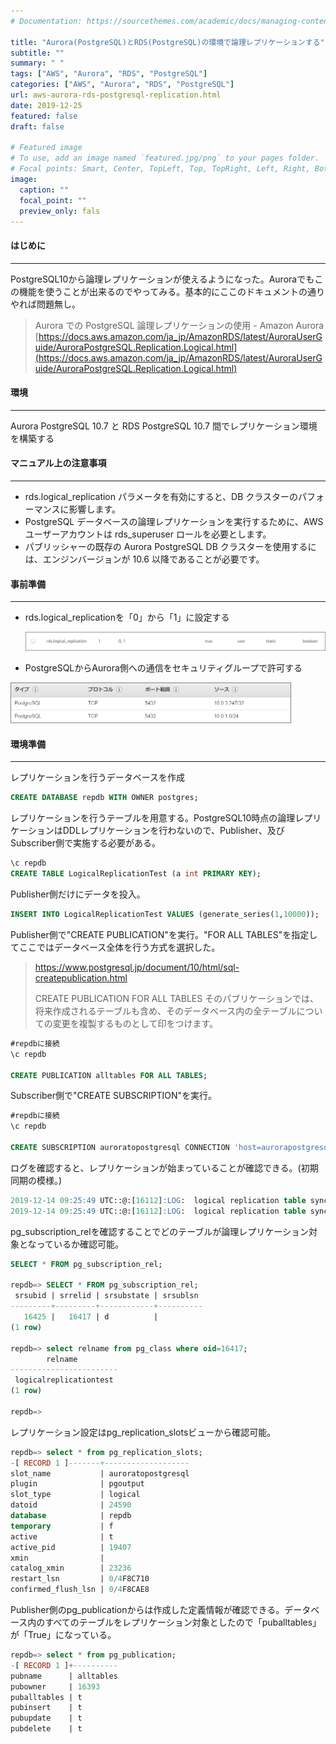 ```yaml
---
# Documentation: https://sourcethemes.com/academic/docs/managing-content/

title: "Aurora(PostgreSQL)とRDS(PostgreSQL)の環境で論理レプリケーションする"
subtitle: ""
summary: " "
tags: ["AWS", "Aurora", "RDS", "PostgreSQL"]
categories: ["AWS", "Aurora", "RDS", "PostgreSQL"]
url: aws-aurora-rds-postgresql-replication.html
date: 2019-12-25
featured: false
draft: false

# Featured image
# To use, add an image named `featured.jpg/png` to your pages folder.
# Focal points: Smart, Center, TopLeft, Top, TopRight, Left, Right, BottomLeft, Bottom, BottomRight.
image:
  caption: ""
  focal_point: ""
  preview_only: fals
---
```




#### はじめに

***

PostgreSQL10から論理レプリケーションが使えるようになった。Auroraでもこの機能を使うことが出来るのでやってみる。基本的にここのドキュメントの通りやれば問題無し。

> Aurora での PostgreSQL 論理レプリケーションの使用 - Amazon Aurora [https://docs.aws.amazon.com/ja_jp/AmazonRDS/latest/AuroraUserGuide/AuroraPostgreSQL.Replication.Logical.html](https://docs.aws.amazon.com/ja_jp/AmazonRDS/latest/AuroraUserGuide/AuroraPostgreSQL.Replication.Logical.html)

#### 環境

***

Aurora PostgreSQL 10.7 と RDS PostgreSQL 10.7 間でレプリケーション環境を構築する

#### マニュアル上の注意事項

***

- rds.logical_replication パラメータを有効にすると、DB クラスターのパフォーマンスに影響します。
- PostgreSQL データベースの論理レプリケーションを実行するために、AWS ユーザーアカウントは rds_superuser ロールを必要とします。
- パブリッシャーの既存の Aurora PostgreSQL DB クラスターを使用するには、エンジンバージョンが 10.6 以降であることが必要です。

#### 事前準備

***

- rds.logical_replicationを「0」から「1」に設定する

  <img src="image-20191214172939865.png" alt="image-20191214172939865" style="zoom:50%;" />

- PostgreSQLからAurora側への通信をセキュリティグループで許可する

<img src="image-20191214173509701.png" alt="image-20191214173509701" style="zoom:50%;" />

#### 環境準備

***

レプリケーションを行うデータベースを作成

```sql
CREATE DATABASE repdb WITH OWNER postgres;
```

レプリケーションを行うテーブルを用意する。PostgreSQL10時点の論理レプリケーションはDDLレプリケーションを行わないので、Publisher、及びSubscriber側で実施する必要がある。

```sql
\c repdb
CREATE TABLE LogicalReplicationTest (a int PRIMARY KEY);
```

Publisher側だけにデータを投入。

```sql
INSERT INTO LogicalReplicationTest VALUES (generate_series(1,10000));
```

Publisher側で"CREATE PUBLICATION"を実行。"FOR ALL TABLES"を指定してここではデータベース全体を行う方式を選択した。

> https://www.postgresql.jp/document/10/html/sql-createpublication.html
>
> CREATE PUBLICATION
> FOR ALL TABLES
> そのパブリケーションでは、将来作成されるテーブルも含め、そのデータベース内の全テーブルについての変更を複製するものとして印をつけます。

```sql
#repdbに接続
\c repdb

CREATE PUBLICATION alltables FOR ALL TABLES;
```

Subscriber側で"CREATE SUBSCRIPTION"を実行。

```sql
#repdbに接続
\c repdb

CREATE SUBSCRIPTION auroratopostgresql CONNECTION 'host=aurorapostgresqlv1.cluster-xxxxxxxxx.ap-northeast-1.rds.amazonaws.com port=5432 dbname=repdb user=postgres password=postgres' PUBLICATION alltables;
```

ログを確認すると、レプリケーションが始まっていることが確認できる。(初期同期の模様。)

```sql
2019-12-14 09:25:49 UTC::@:[16112]:LOG:  logical replication table synchronization worker for subscription "auroratopostgresql", table "logicalreplicationtest" has started
2019-12-14 09:25:49 UTC::@:[16112]:LOG:  logical replication table synchronization worker for subscription "auroratopostgresql", table "logicalreplicationtest" has finished
```

pg_subscription_relを確認することでどのテーブルが論理レプリケーション対象となっているか確認可能。

```sql
SELECT * FROM pg_subscription_rel;

repdb=> SELECT * FROM pg_subscription_rel;
 srsubid | srrelid | srsubstate | srsublsn 
---------+---------+------------+----------
   16425 |   16417 | d          | 
(1 row)

repdb=> select relname from pg_class where oid=16417;
        relname         
------------------------
 logicalreplicationtest
(1 row)

repdb=> 
```

レプリケーション設定はpg_replication_slotsビューから確認可能。

```sql
repdb=> select * from pg_replication_slots;
-[ RECORD 1 ]-------+-------------------
slot_name           | auroratopostgresql
plugin              | pgoutput
slot_type           | logical
datoid              | 24590
database            | repdb
temporary           | f
active              | t
active_pid          | 19407
xmin                | 
catalog_xmin        | 23236
restart_lsn         | 0/4F8C710
confirmed_flush_lsn | 0/4F8CAE8

```

Publisher側のpg_publicationからは作成した定義情報が確認できる。データベース内のすべてのテーブルをレプリケーション対象としたので「puballtables」が「True」になっている。

```sql
repdb=> select * from pg_publication;
-[ RECORD 1 ]+----------
pubname      | alltables
pubowner     | 16393
puballtables | t
pubinsert    | t
pubupdate    | t
pubdelete    | t
```

